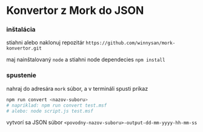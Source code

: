# Konvertor z Mork do JSON

### inštalácia

stiahni alebo naklonuj repozitár `https://github.com/winnysan/mork-konvertor.git`

maj nainštalovaný `node` a stiahni node dependecies `npm install`

### spustenie

nahraj do adresára `mork` súbor, a v termináli spusti príkaz

```bash
npm run convert <nazov-suboru>
# napriklad: npm run convert test.msf
# alebo: node script.js test.msf
```

vytvorí sa JSON súbor `<povodny-nazov-suboru>-output-dd-mm-yyyy-hh-mm-ss`

